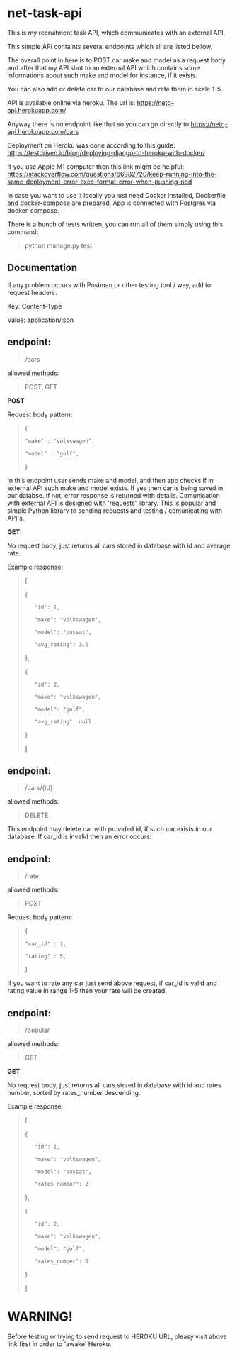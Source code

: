 # net-task-api
This is my recruitment task API, which communicates  with an external API.

This simple API containts several endpoints which all are listed bellow. 

The overall point in here is to POST car make and model as a request body and after that my API shot to an external API which contains some informations about such make and model
for instance, if it exists.

You can also add or delete car to our database and rate them in scale 1-5.

API is available online via heroku. The url is: https://netg-api.herokuapp.com/

Anyway there is no endpoint like that so you can go directly to https://netg-api.herokuapp.com/cars

Deployment on Heroku was done according to this guide: https://testdriven.io/blog/deploying-django-to-heroku-with-docker/

If you use Apple M1 computer then this link might be helpful: https://stackoverflow.com/questions/66982720/keep-running-into-the-same-deployment-error-exec-format-error-when-pushing-nod

In case you want to use it locally you just need Docker installed, Dockerfile and docker-compose are prepared. App is connected with Postgres via docker-compose. 

There is a bunch of tests written, you can run all of them simply using this command:
> python manage.py test

## Documentation 

If any problem occurs with Postman or other testing tool / way, add to request headers:

Key: Content-Type

Value: application/json

## endpoint: 
>/cars

allowed methods: 
>POST, GET

**POST**

Request body pattern:
> {
>
>     "make" : "volkswagen",
>
>     "model" : "golf",
>
>}

In this endpoint user sends make and model, and then app checks if in external API such make and model exists. If yes then car is being saved in our databse.
If not, error response is returned with details. Comunication with external API is designed with 'requests' library. This is popular and simple Python library to sending requests and testing / comunicating with API's. 

**GET**
 
No request body, just returns all cars stored in database with id and average rate.

Example response:

>[
>
>    {
>    
>        "id": 1,
>        
>        "make": "volkswagen",
>        
>        "model": "passat",
>        
>        "avg_rating": 3.6
>        
>    },
>    
>    {
>    
>        "id": 2,
>        
>        "make": "volkswagen",
>        
>        "model": "golf",
>        
>        "avg_rating": null
>        
>    }
>    
>]

## endpoint: 
>/cars/{id}

allowed methods: 
>DELETE

This endpoint may delete car with provided id, if such car exists in our database. If car_id is invalid then an error occurs.

## endpoint: 
>/rate

allowed methods: 
>POST

Request body pattern:
> {
>
>     "car_id" : 1,
>
>     "rating" : 5,
>
>}

If you want to rate any car just send above request, if car_id is valid and rating value in range 1-5 then your rate will be created. 


## endpoint: 
>/popular

allowed methods: 
>GET

**GET**
 
No request body, just returns all cars stored in database with id and rates number, sorted by rates_number descending.

Example response:

>[
>
>    {
>    
>        "id": 1,
>        
>        "make": "volkswagen",
>        
>        "model": "passat",
>        
>        "rates_number": 2
>        
>    },
>    
>    {
>    
>        "id": 2,
>        
>        "make": "volkswagen",
>        
>        "model": "golf",
>        
>        "rates_number": 0
>        
>    }
>    
>]

# WARNING!

Before testing or trying to send request to HEROKU URL, pleasy visit above link first in order to 'awake' Heroku. 

